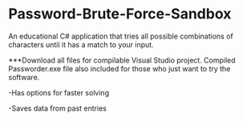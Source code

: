 # Password-Brute-Force-Sandbox
An educational C# application that tries all possible combinations of characters until it has a match to your input.

***Download all files for compilable Visual Studio project. Compiled Passworder.exe file also included for those who just want to try the software.


-Has options for faster solving

-Saves data from past entries
